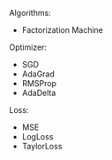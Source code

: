 Algorithms:

- Factorization Machine

Optimizer:

- SGD
- AdaGrad
- RMSProp
- AdaDelta

Loss:

- MSE
- LogLoss
- TaylorLoss

